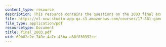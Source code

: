 ```yaml
---
content_type: resource
description: This resource contains the questions on the 2003 final exam.
file: https://ol-ocw-studio-app-qa.s3.amazonaws.com/courses/17-881-game-theory-and-political-theory-fall-2004/69b82e2e749e4a7c43baa38f830352ce_final_2003.pdf
file_type: application/pdf
resourcetype: Document
title: final_2003.pdf
uid: 69b82e2e-749e-4a7c-43ba-a38f830352ce
---
```


